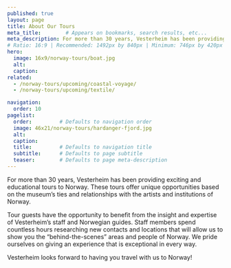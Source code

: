 ```yaml
---
published: true
layout: page
title: About Our Tours
meta_title:        # Appears on bookmarks, search results, etc...
meta_description: For more than 30 years, Vesterheim has been providing exciting and educational tours to Norway. These tours offer unique opportunities based on the museum’s ties and relationships with the artists and institutions of Norway.
# Ratio: 16:9 | Recommended: 1492px by 840px | Minimum: 746px by 420px
hero:
  image: 16x9/norway-tours/boat.jpg
  alt: 
  caption: 
related:
  - /norway-tours/upcoming/coastal-voyage/
  - /norway-tours/upcoming/textile/

navigation:
  order: 10
pagelist:
  order:         # Defaults to navigation order
  image: 46x21/norway-tours/hardanger-fjord.jpg
  alt: 
  caption:
  title:         # Defaults to navigation title
  subtitle:      # Defaults to page subtitle
  teaser:        # Defaults to page meta-description
---
```

For more than 30 years, Vesterheim has been providing exciting and educational tours to Norway. These tours offer unique opportunities based on the museum’s ties and relationships with the artists and institutions of Norway.

Tour guests have the opportunity to benefit from the insight and expertise of Vesterheim’s staff and Norwegian guides. Staff members spend countless hours researching new contacts and locations that will allow us to show you the “behind-the-scenes” areas and people of Norway. We pride ourselves on giving an experience that is exceptional in every way.

Vesterheim looks forward to having you travel with us to Norway!